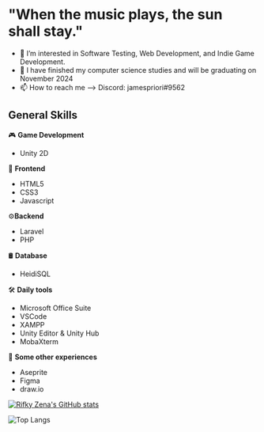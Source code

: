 # "When the music plays, the sun shall stay."

- 👀 I’m interested in Software Testing, Web Development, and Indie Game Development.
- 🌱 I have finished my computer science studies and will be graduating on November 2024
- 📫 How to reach me --> Discord: jamespriori#9562

## General Skills
🎮 **Game Development**
- Unity 2D

🌱 **Frontend**
- HTML5
- CSS3
- Javascript

⚙️**Backend**
- Laravel
- PHP

🛢️ **Database**
- HeidiSQL

🛠️ **Daily tools**
- Microsoft Office Suite
- VSCode
- XAMPP
- Unity Editor & Unity Hub
- MobaXterm

🤷 **Some other experiences**
- Aseprite
- Figma
- draw.io


[![Rifky Zena's GitHub stats](https://github-readme-stats.vercel.app/api?username=rifkyzena&theme=tokyonight)](https://github.com/rifkyzena/github-readme-stats)

![Top Langs](https://github-readme-stats.vercel.app/api/top-langs/?username=rifkyzena&theme=tokyonight)

<!---
rifkyzena1488/rifkyzena1488 is a ✨ special ✨ repository because its `README.md` (this file) appears on your GitHub profile.
You can click the Preview link to take a look at your changes.
--->
